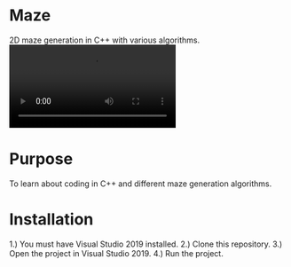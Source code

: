 # Maze
2D maze generation in C++ with various algorithms.
![Demo](https://github.com/jbcallv/Maze/blob/master/SmallMaze.mp4)

# Purpose
To learn about coding in C++ and different maze generation algorithms.

# Installation
1.) You must have Visual Studio 2019 installed.
2.) Clone this repository.
3.) Open the project in Visual Studio 2019.
4.) Run the project.

